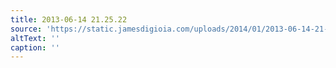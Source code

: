 ```yaml
---
title: 2013-06-14 21.25.22
source: 'https://static.jamesdigioia.com/uploads/2014/01/2013-06-14-21-25-22-scaled.jpg'
altText: ''
caption: ''
---
```



